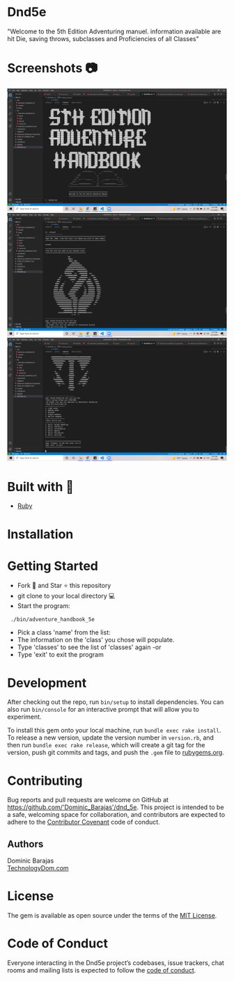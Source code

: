 # Dnd5e

"Welcome to the 5th Edition Adventuring manuel. information available are hit Die, saving throws, subclasses and Proficiencies of all Classes"

# Screenshots 📷

![screenshot1](/screenshots/Screenshot1.png)
![screenshot1](/screenshots/Screenshot2.png)
![screenshot1](/screenshots/Screenshot3.png)
    
# Built with 🔧

* [Ruby](https://www.ruby-lang.org/en/)

# Installation


# Getting Started

* Fork 🍴 and Star ⭐️ this repository
* git clone to your local directory 💻
* Start the program:
```
 ./bin/adventure_handbook_5e
 ```
* Pick a class 'name' from the list:
* The information on the 'class' you chose will populate.
* Type 'classes' to see the list of 'classes' again 
-or
* Type 'exit' to exit the program

# Development

After checking out the repo, run `bin/setup` to install dependencies. You can also run `bin/console` for an interactive prompt that will allow you to experiment.

To install this gem onto your local machine, run `bundle exec rake install`. To release a new version, update the version number in `version.rb`, and then run `bundle exec rake release`, which will create a git tag for the version, push git commits and tags, and push the `.gem` file to [rubygems.org](https://rubygems.org).

# Contributing

Bug reports and pull requests are welcome on GitHub at https://github.com/'Dominic_Barajas'/dnd_5e. This project is intended to be a safe, welcoming space for collaboration, and contributors are expected to adhere to the [Contributor Covenant](http://contributor-covenant.org) code of conduct.

## Authors

Dominic Barajas  
[TechnologyDom.com](https://technologydom.gatsbyjs.io/)

# License

The gem is available as open source under the terms of the [MIT License](https://opensource.org/licenses/MIT).

# Code of Conduct

Everyone interacting in the Dnd5e project’s codebases, issue trackers, chat rooms and mailing lists is expected to follow the [code of conduct](https://github.com/'Dominic_Barajas'/dnd_5e/blob/master/CODE_OF_CONDUCT.md).

